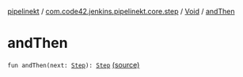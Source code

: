 [pipelinekt](../../index.md) / [com.code42.jenkins.pipelinekt.core.step](../index.md) / [Void](index.md) / [andThen](./and-then.md)

# andThen

`fun andThen(next: `[`Step`](../-step/index.md)`): `[`Step`](../-step/index.md) [(source)](https://github.com/code42/pipelinekt/tree/master/core/src/main/kotlin/com/code42/jenkins/pipelinekt/core/step/Void.kt#L11)